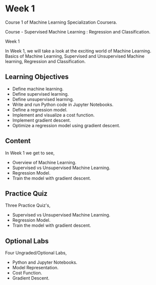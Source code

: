 # Week 1

Course 1 of Machine Learning Specialization Coursera.

Course - Supervised Machine Learning : Regression and Classification.

Week 1
 
In Week 1, we will take a look at the exciting world of Machine Learning.
Basics of Machine Learning, Supervised and Unsupervised Machine learning,
Regression and Classification.

## Learning Objectives

* Define machine learning.
* Define supervised learning.
* Define unsupervised learning.
* Write and run Python code in Jupyter Notebooks.
* Define a regression model.
* Implement and visualize a cost function.
* Implement gradient descent.
* Optimize a regression model using gradient descent.

## Content

In Week 1 we get to see,
 
* Overview of Machine Learning.
* Supervised vs Unsupervised Machine Learning.
* Regression Model.
* Train the model with gradient descent.

## Practice Quiz

Three Practice Quiz's,

* Supervised vs Unsupervised Machine Learning.
* Regression Model.
* Train the model with gradient descent.

## Optional Labs

Four Ungraded/Optional Labs,

* Python and Jupyter Notebooks.
* Model Representation.
* Cost Function.
* Gradient Descent.
